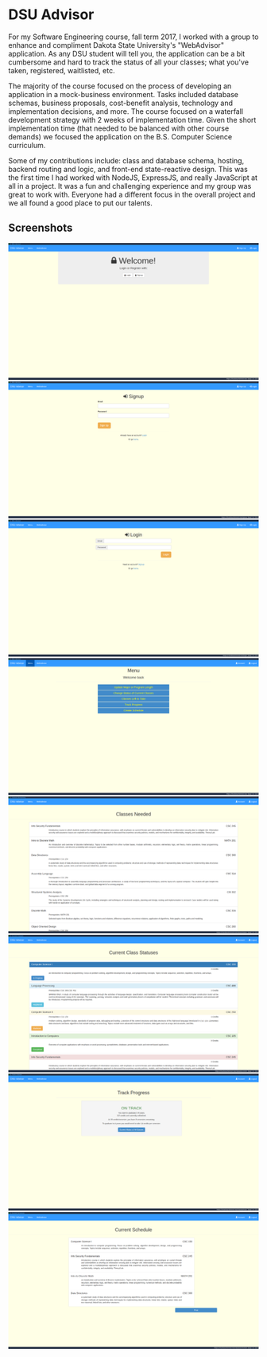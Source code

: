 # DSU Advisor

For my Software Engineering course, fall term 2017, I worked with a group to enhance and compliment Dakota State University's "WebAdvisor" application. As any DSU student will tell you, the application can be a bit cumbersome and hard to track the status of all your classes; what you've taken, registered, waitlisted, etc.

The majority of the course focused on the process of developing an application in a mock-business environment. Tasks included database schemas, business proposals, cost-benefit analysis, technology and implementation decisions, and more. The course focused on a waterfall development strategy with 2 weeks of implementation time. Given the short implementation time (that needed to be balanced with other course demands) we focused the application on the B.S. Computer Science curriculum.

Some of my contributions include: class and database schema, hosting, backend routing and logic, and front-end state-reactive design. This was the first time I had worked with NodeJS, ExpressJS, and really JavaScript at all in a project. It was a fun and challenging experience and my group was great to work with. Everyone had a different focus in the overall project and we all found a good place to put our talents.

## Screenshots

![scrot](screenshots/home.png)
![scrot](screenshots/signup.png)
![scrot](screenshots/login.png)
![scrot](screenshots/menu.png)
![scrot](screenshots/classes_needed.png)
![scrot](screenshots/class_statuses.png)
![scrot](screenshots/progress.png)
![scrot](screenshots/schedule.png)
